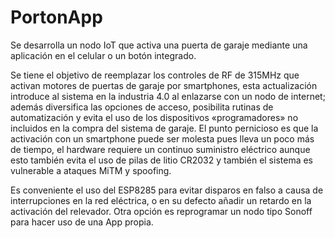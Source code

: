# PortonApp
Se desarrolla un nodo IoT que activa una puerta de garaje mediante una aplicación en el celular o un botón integrado.

Se tiene el objetivo de reemplazar los controles de RF de 315MHz que activan motores de puertas de garaje por smartphones, esta actualización introduce al sistema en la industria 4.0 al enlazarse con un nodo de internet; además diversifica las opciones de acceso, posibilita rutinas de automatización y evita el uso de los dispositivos «programadores» no incluidos en la compra del sistema de garaje. El punto pernicioso es que la activación con un smartphone puede ser molesta pues lleva un poco más de tiempo, el hardware requiere un continuo suministro eléctrico aunque esto también evita el uso de pilas de litio CR2032 y también el sistema es vulnerable a ataques MiTM y spoofing.

Es conveniente el uso del ESP8285 para evitar disparos en falso a causa de interrupciones en la red eléctrica, o en su defecto añadir un retardo en la activación del relevador. Otra opción es reprogramar un nodo tipo Sonoff para hacer uso de una App propia.
